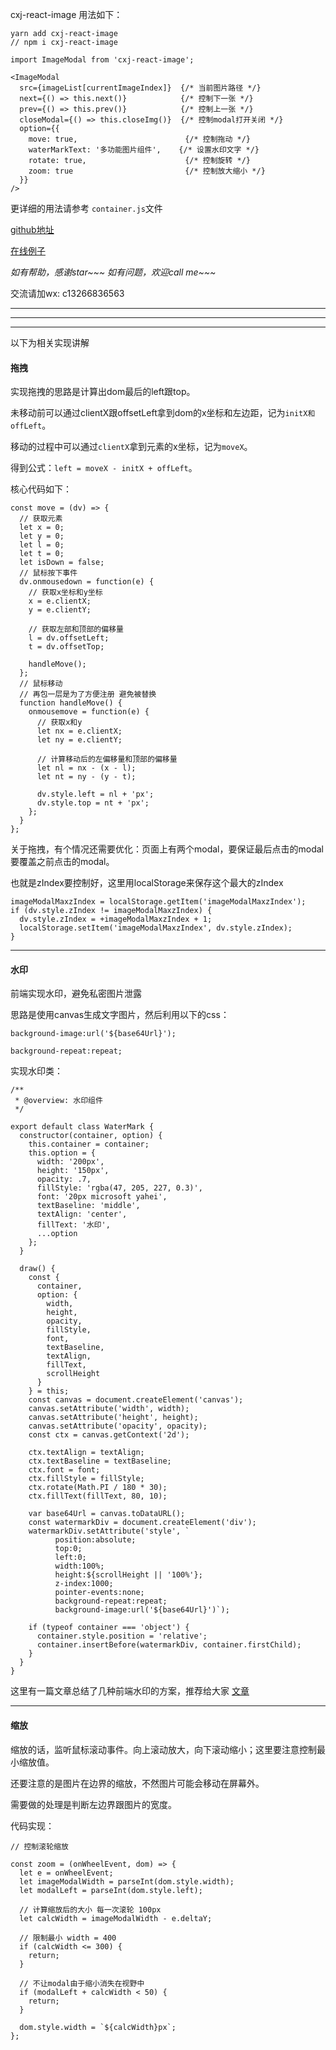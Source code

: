 cxj-react-image 用法如下：

```
yarn add cxj-react-image
// npm i cxj-react-image
```

```
import ImageModal from 'cxj-react-image';

<ImageModal 
  src={imageList[currentImageIndex]}  {/* 当前图片路径 */}
  next={() => this.next()}            {/* 控制下一张 */}
  prev={() => this.prev()}            {/* 控制上一张 */}
  closeModal={() => this.closeImg()}  {/* 控制modal打开关闭 */}
  option={{
    move: true,                        {/* 控制拖动 */}
    waterMarkText: '多功能图片组件',    {/* 设置水印文字 */}
    rotate: true,                      {/* 控制旋转 */}
    zoom: true                         {/* 控制放大缩小 */}
  }}
/>
```

更详细的用法请参考 ``container.js``文件

[github地址](https://github.com/wtfjun/reactImageDemo)

[在线例子](https://wtfjun.github.io/reactImageDemo/build/)

<i>如有帮助，感谢star~~~ 如有问题，欢迎call me~~~</i>

交流请加wx: c13266836563

<hr />
<hr />
<hr />

以下为相关实现讲解

#### 拖拽

实现拖拽的思路是计算出dom最后的left跟top。

未移动前可以通过clientX跟offsetLeft拿到dom的x坐标和左边距，记为``initX和offLeft``。

移动的过程中可以通过``clientX``拿到元素的x坐标，记为``moveX``。

得到公式：``left = moveX - initX + offLeft``。

核心代码如下：
```
const move = (dv) => {
  // 获取元素
  let x = 0;
  let y = 0;
  let l = 0;
  let t = 0;
  let isDown = false;
  // 鼠标按下事件
  dv.onmousedown = function(e) {
    // 获取x坐标和y坐标
    x = e.clientX;
    y = e.clientY;

    // 获取左部和顶部的偏移量
    l = dv.offsetLeft;
    t = dv.offsetTop;
  
    handleMove();
  };
  // 鼠标移动
  // 再包一层是为了方便注册 避免被替换
  function handleMove() {
    onmousemove = function(e) { 
      // 获取x和y
      let nx = e.clientX;
      let ny = e.clientY;

      // 计算移动后的左偏移量和顶部的偏移量
      let nl = nx - (x - l);
      let nt = ny - (y - t);

      dv.style.left = nl + 'px';
      dv.style.top = nt + 'px';
    };
  }
};
```

关于拖拽，有个情况还需要优化：页面上有两个modal，要保证最后点击的modal要覆盖之前点击的modal。

也就是zIndex要控制好，这里用localStorage来保存这个最大的zIndex

```
imageModalMaxzIndex = localStorage.getItem('imageModalMaxzIndex');
if (dv.style.zIndex != imageModalMaxzIndex) {
  dv.style.zIndex = +imageModalMaxzIndex + 1;
  localStorage.setItem('imageModalMaxzIndex', dv.style.zIndex);
}
```
<hr />

#### 水印

前端实现水印，避免私密图片泄露

思路是使用canvas生成文字图片，然后利用以下的css：

``background-image:url('${base64Url}');``

``background-repeat:repeat;``

实现水印类：
```
/**
 * @overview: 水印组件
 */

export default class WaterMark {
  constructor(container, option) {
    this.container = container;
    this.option = {
      width: '200px',
      height: '150px',
      opacity: .7,
      fillStyle: 'rgba(47, 205, 227, 0.3)',
      font: '20px microsoft yahei',
      textBaseline: 'middle',
      textAlign: 'center',
      fillText: '水印',
      ...option
    };
  }
    
  draw() {
    const { 
      container, 
      option: {
        width,
        height,
        opacity,
        fillStyle,
        font,
        textBaseline,
        textAlign,
        fillText,
        scrollHeight
      } 
    } = this;
    const canvas = document.createElement('canvas');
    canvas.setAttribute('width', width);
    canvas.setAttribute('height', height);
    canvas.setAttribute('opacity', opacity);
    const ctx = canvas.getContext('2d');
  
    ctx.textAlign = textAlign;
    ctx.textBaseline = textBaseline;
    ctx.font = font;
    ctx.fillStyle = fillStyle;
    ctx.rotate(Math.PI / 180 * 30);
    ctx.fillText(fillText, 80, 10);
        
    var base64Url = canvas.toDataURL();
    const watermarkDiv = document.createElement('div');
    watermarkDiv.setAttribute('style', `
          position:absolute;
          top:0;
          left:0;
          width:100%;
          height:${scrollHeight || '100%'};
          z-index:1000;
          pointer-events:none;
          background-repeat:repeat;
          background-image:url('${base64Url}')`);
  
    if (typeof container === 'object') {
      container.style.position = 'relative';
      container.insertBefore(watermarkDiv, container.firstChild);
    }
  }
}
```

这里有一篇文章总结了几种前端水印的方案，推荐给大家 [文章](https://juejin.im/post/5b61a273e51d45349e11aba8)

<hr />

#### 缩放

缩放的话，监听鼠标滚动事件。向上滚动放大，向下滚动缩小；这里要注意控制最小缩放值。

还要注意的是图片在边界的缩放，不然图片可能会移动在屏幕外。

需要做的处理是判断左边界跟图片的宽度。

代码实现：
```
// 控制滚轮缩放

const zoom = (onWheelEvent, dom) => {
  let e = onWheelEvent;
  let imageModalWidth = parseInt(dom.style.width);
  let modalLeft = parseInt(dom.style.left);
      
  // 计算缩放后的大小 每一次滚轮 100px
  let calcWidth = imageModalWidth - e.deltaY;                 
      
  // 限制最小 width = 400
  if (calcWidth <= 300) {
    return;
  }
    
  // 不让modal由于缩小消失在视野中
  if (modalLeft + calcWidth < 50) {
    return;
  }
      
  dom.style.width = `${calcWidth}px`;
};
```



